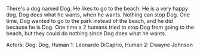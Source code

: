 There's a dog named Dog. He likes to go to the beach. He is a very happy dog. Dog does what he wants, when he wants. Nothing can stop Dog. One time, Dog wanted to go to the park instead of the beach, and he did because he is Dog. One time a 2 humans tried to stop Dog from going to the beach, but they could do nothing since Dog does what he wants.

Actors:
Dog: Dog,
Human 1: Leonardo DiCaprio,
Human 2: Dwayne Johnson
